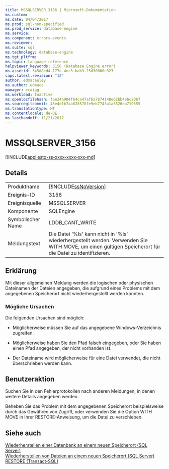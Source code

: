 ```yaml
---
title: MSSQLSERVER_3156 | Microsoft-Dokumentation
ms.custom: 
ms.date: 04/04/2017
ms.prod: sql-non-specified
ms.prod_service: database-engine
ms.service: 
ms.component: errors-events
ms.reviewer: 
ms.suite: sql
ms.technology: database-engine
ms.tgt_pltfrm: 
ms.topic: language-reference
helpviewer_keywords: 3156 (Database Engine error)
ms.assetid: 345d8ed4-177e-4ec3-bab3-25d30000e323
caps.latest.revision: "12"
author: edmacauley
ms.author: edmaca
manager: craigg
ms.workload: Inactive
ms.openlocfilehash: fae24a904f64ca47afba7874148e62bb4ebc2067
ms.sourcegitcommit: 45e4efb7aa828578fe9eb7743a1a3526da719555
ms.translationtype: HT
ms.contentlocale: de-DE
ms.lasthandoff: 11/21/2017
---
```

# <a name="mssqlserver3156"></a>MSSQLSERVER_3156
[!INCLUDE[appliesto-ss-xxxx-xxxx-xxx-md](../../includes/appliesto-ss-xxxx-xxxx-xxx-md.md)]
  
## <a name="details"></a>Details  
  
|||  
|-|-|  
|Produktname|[!INCLUDE[ssNoVersion](../../includes/ssnoversion-md.md)]|  
|Ereignis-ID|3156|  
|Ereignisquelle|MSSQLSERVER|  
|Komponente|SQLEngine|  
|Symbolischer Name|LDDB_CANT_WRITE|  
|Meldungstext|Die Datei '%ls' kann nicht in '%ls' wiederhergestellt werden. Verwenden Sie WITH MOVE, um einen gültigen Speicherort für die Datei zu identifizieren.|  
  
## <a name="explanation"></a>Erklärung  
Mit dieser allgemeinen Meldung werden die logischen oder physischen Dateinamen der Dateien angegeben, die aufgrund eines Problems mit dem angegebenen Speicherort nicht wiederhergestellt werden konnten.  
  
### <a name="possible-causes"></a>Mögliche Ursachen  
Die folgenden Ursachen sind möglich:  
  
-   Möglicherweise müssen Sie auf das angegebene Windows-Verzeichnis zugreifen.  
  
-   Möglicherweise haben Sie den Pfad falsch eingegeben, oder Sie haben einen Pfad angegeben, der nicht vorhanden ist.  
  
-   Der Dateiname wird möglicherweise für eine Datei verwendet, die nicht überschrieben werden kann.  
  
## <a name="user-action"></a>Benutzeraktion  
Suchen Sie in den Fehlerprotokollen nach anderen Meldungen, in denen weitere Details angegeben werden.  
  
Beheben Sie das Problem mit dem angegebenen Speicherort beispielsweise durch das Gewähren von Zugriff, oder verwenden Sie die Option WITH MOVE in Ihrer RESTORE-Anweisung, um die Datei zu verschieben.  
  
## <a name="see-also"></a>Siehe auch  
[Wiederherstellen einer Datenbank an einem neuen Speicherort &#40;SQL Server&#41;](~/relational-databases/backup-restore/restore-a-database-to-a-new-location-sql-server.md)  
[Wiederherstellen von Dateien an einem neuen Speicherort &#40;SQL Server&#41;](~/relational-databases/backup-restore/restore-files-to-a-new-location-sql-server.md)  
[RESTORE &#40;Transact-SQL&#41;](~/t-sql/statements/restore-statements-transact-sql.md)  
  
